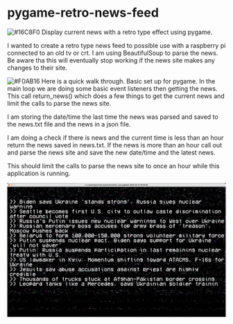 # pygame-retro-news-feed

![#16C8F0](https://via.placeholder.com/15/16C8F0/000000?text=+) Display current news with a retro type effect using pygame.

I wanted to create a retro type news feed to possible use with a raspberry pi connected to an old tv or crt. I am using BeautifulSoup to parse the news. Be aware tha this will eventually stop working if the news site makes any changes to their site.

![#F0AB16](https://via.placeholder.com/15/F0AB16/000000?text=+) Here is a quick walk through. Basic set up for pygame. In the main loop we are doing some basic event listeners then getting the news. This call return_news() which does a few things to get the current news and limit the calls to parse the news site.

I am storing the date/time the last time the news was parsed and saved to the news.txt file and the news in a json file.

I am doing a check if there is news and the current time is less than an hour return the news saved in news.txt. If the news is more than an hour call out and parse the news site and save the new date/time and the latest news. 

This should limit the calls to parse the news site to once an hour while this application is running.


![News screenshot](./images/Screenshot_2023-02-21.png)


